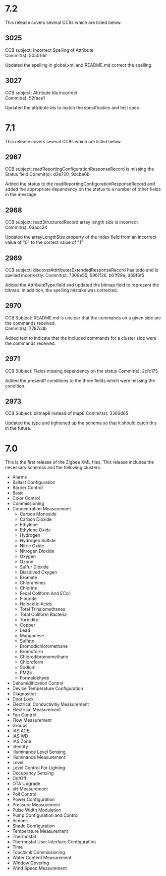 7.2
===
This release covers several CCBs which are listed below:

3025
----
CCB subject: Incorrect Spelling of Attribute	
Commit(s): 50551dd

Updated the spelling in global.xml and README.md correct the spelling.

3027
----
CCB subject: Attribute Ids incorrect	
Commit(s): 52faae1

Updated the attribute ids to match the specification and test spec.

7.1
===
This release covers several CCBs which are listed below:

2967
----
CCB subject: readReportingConfigurationResponseRecord is missing the Status field
Commit(s): d3e720, 9ccbe6b

Added the status to the readReportingConfigurationResponseRecord and added the appropriate dependency on the status to a number of other fields in the message.

2968
----
CCB subject: readStructuredRecord array length size is incorrect
Commit(s): 0dacc34

Updated the arrayLengthSize property of the Index field from an incorrect value of "0" to the correct value of "1"

2969
----
CCB subject: discoverAtttributesExtendedResponseRecord has todo and is spelled incorrectly.
Commit(s): 7309e55, 6961f26, b61f29e, d69f6f5

Added the AttributeType field and updated the bitmap field to represent the bitmap. In addition, the spelling mistake was corrected.

2970
----
CCB Subject: README.md is unclear that the commands on a given side are the commands received.	
Commit(s): 7787cdb

Added text to indicate that the included commands for a cluster side were the commands received.

2971
----
CCB Subject: Fields missing dependency on the status
Commit(s): 2cfc175

Added the presentIf conditions to the three fields which were missing the condition.

2973
----
CCB Subject: bitmap8 instead of map8
Commit(s): 3366d65

Updated the type and tightened up the schema so that it should catch this in the future.

7.0
===
This is the first release of the Zigbee XML files. This release includes the necessary schemas and the following clusters:

* Alarms
* Ballast Configuration
* Barrier Control
* Basic
* Color Control
* Commissioning
* Concentration Measurement 
    - Carbon Monoxide
    - Carbon Dioxide
    - Ethylene
    - Ethylene Oxide
    - Hydrogen
    - Hydrogen Sulfide
    - Nitric Oxide
    - Nitrogen Dioxide
    - Oxygen
    - Ozone
    - Sulfur Dioxide
    - Dissolved Oxygen
    - Bromate
    - Chloramines
    - Chlorine
    - Fecal Coliform And EColi
    - Flouride
    - Halocetic Acids
    - Total Trihalomethanes
    - Total Coliform Bacteria
    - Turbidity
    - Copper
    - Lead
    - Manganese
    - Sulfate
    - Bromodichloromethane
    - Bromoform
    - Chlorodibromomethane
    - Chloroform
    - Sodium
    - PM25
    - Formaldehyde
* Dehumidification Control
* Device Temperature Configuration
* Diagnostics
* Door Lock
* Electrical Conductivitiy Measurement
* Electrical Measurement
* Fan Control
* Flow Measurement
* Groups
* IAS ACE
* IAS WD
* IAS Zone
* Identify
* Illuminance Level Sensing
* Illuminance Measurement
* Level
* Level Control For Lighting
* Occupancy Sensing
* On/Off
* OTA Upgrade
* pH Measurement
* Poll Control
* Power Configuration
* Pressure Measurement
* Pulse Width Modulation
* Pump Configuration and Control
* Scenes
* Shade Configuration
* Temperature Measurement
* Thermostat
* Thermostat User Interface Configuration
* Time
* Touchlink Commissioning
* Water Content Measurement
* Window Covering
* Wind Speed Measurement


